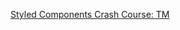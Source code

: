 [Styled Components Crash Course: TM](https://www.youtube.com/watch?v=02zO0hZmwnw&list=PLfruCl-i8oXyRY67iEnMIzwLDlQ9wD8A1&index=2&t=955s)